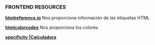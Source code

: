 ### **FRONTEND RESOURCES**

**[htmlreference.io](https://htmlreference.io/)**
Nos proporciona información de las etiquetas HTML

**[htmlcolorcodes](https://htmlcolorcodes.com/es/)**
Nos proporciona los colores

**[specificity |Calculadora](https://specificity.keegan.st/)**
